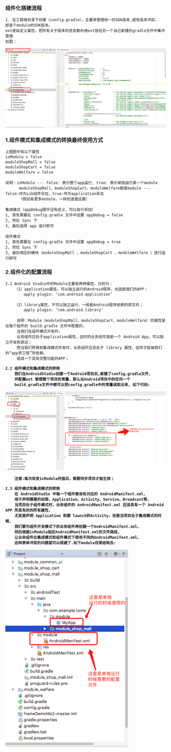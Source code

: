 ### 组件化搭建流程
    1. 在工程根目录下创建（config.gradle），主要来管理统一的SDK版本,避免版本冲突，
    即各个module的SDK版本。
    ext是自定义属性，把所有关于版本的信息都利用ext放在另一个自己新建的gradle文件中集中管理
    如图：
<img src="https://github.com/HZHAndroid/AndroidComponentization/blob/master/pic/config.png" />


### 1.组件模式和集成模式的转换最终使用方式
    上图图中有以下属性
    isModule = false 
    moduleShopMall = false 
    moduleShopCart = false
    moduleWelfare = false
    
    说明：isModule --- false: 表示整个app运行, true: 表示单独运行某一个module
          moduleShopMall、moduleShopCart、moduleWelfare都是module --- false:作为Lib组件存在，true:作为application存在
          （假如有更多module，一样的道理设置）
          
    集成模式（appDebug图中没有定义，可以自行添加）
    1, 首先需要在 config.gradle 文件中设置 appDebug = false
    2, 然后 Sync 下
    3, 最后选择 app 运行即可
    
    组件模式
    1, 首先需要在 config.gradle 文件中设置 appDebug = true
    2, 然后 Sync 下
    3, 最后相应的模块（moduleShopMall 、moduleShopCart 、moduleWelfare ）进行运行即可
    
### 2.组件化的配置流程
    2.1 Android Studio中的Module主要有两种属性，分别为：
        （1）application属性，可以独立运行的Android程序，也就是我们的APP；    
            apply plugin: ‘com.android.application’

        （2）library属性，不可以独立运行，一般是Android程序依赖的库文件；
            apply plugin: ‘com.android.library’
            
         说明：Module（moduleShopMall、moduleShopCart、moduleWelfare）的属性是在每个组件的 build.gradle 文件中配置的，
         当我们在组件模式开发时，
         业务组件应处于application属性，这时的业务组件就是一个 Android App，可以独立开发和调试；
         而当我们转换到集成模式开发时，业务组件应该处于 library 属性，这样才能被我们的“app壳工程”所依赖，
         组成一个具有完整功能的APP；
         
<b/>

    2.2 组件模式和集成模式的转换
        我们在AndroidStudio创建一个Android项目后,新建了config.gradle文件,
        并配置ext 管理整个项目的常量，那么在Android项目中的任何一个
        build.gradle文件中都可以把config.gradle中的常量读取出来, 如下代码:
        
 <img src="https://github.com/HZHAndroid/AndroidComponentization/blob/master/pic/app壳的build.png" />
 
        注意:每次改变isModule的值后，都要同步项目才能生效；
<b/>

    2.3 组件模式和集成模式的转换
        在 AndroidStudio 中每一个组件都会有对应的 AndroidManifest.xml，
        用于声明需要的权限、Application、Activity、Service、Broadcast等，
        当项目处于组件模式时，业务组件的 AndroidManifest.xml 应该具有一个 Android APP 所具有的的所有属性，
        尤其是声明 Application 和要 launch的Activity，但是当项目处于集成模式的时候,
        我们要为组件开发模式下的业务组件再创建一个AndroidManifest.xml，
        然后根据isModule指定AndroidManifest.xml的文件路径，
        让业务组件在集成模式和组件模式下使用不同的AndroidManifest.xml，
        这样表单冲突的问题就可以规避了.如下module目录结构及:
        
<img src="https://github.com/HZHAndroid/AndroidComponentization/blob/master/pic/moduleAndroidManifest配置.png" />
